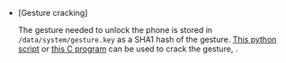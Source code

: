 * [Gesture cracking]

    The gesture needed to unlock the phone is stored in `/data/system/gesture.key` as a SHA1 hash of the gesture. [This python script](../Tools/gesture_cracker.py) or [this C program](../Tools/gesture_cracker.c) can be used to crack the gesture, .